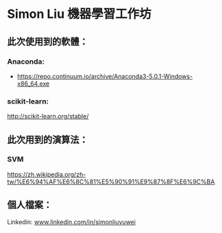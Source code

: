 # Simon Liu 機器學習工作坊

## 此次使用到的軟體：
### Anaconda:
- https://repo.continuum.io/archive/Anaconda3-5.0.1-Windows-x86_64.exe

### scikit-learn:
http://scikit-learn.org/stable/

## 此次用到的演算法：

### SVM
https://zh.wikipedia.org/zh-tw/%E6%94%AF%E6%8C%81%E5%90%91%E9%87%8F%E6%9C%BA

## 個人檔案：
Linkedin: www.linkedin.com/in/simonliuyuwei

